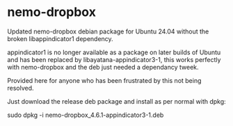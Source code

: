 # nemo-dropbox
Updated nemo-dropbox debian package for Ubuntu 24.04 without the broken libappindicator1 dependency.

appindicator1 is no longer available as a package on later builds of Ubuntu and has been replaced by libayatana-appindicator3-1, this works perfectly with nemo-dropbox and the deb just needed a dependancy tweek.

Provided here for anyone who has been frustrated by this not being resolved.

Just download the release deb package and install as per normal with dpkg:

sudo dpkg -i nemo-dropbox_4.6.1-appindicator3-1.deb
